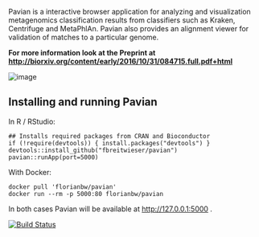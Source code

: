 Pavian is a interactive browser application for analyzing and visualization metagenomics classification results from classifiers such as 
Kraken, Centrifuge and MetaPhlAn. Pavian also provides an alignment viewer for validation of matches to a particular genome.

**For more information look at the Preprint at http://biorxiv.org/content/early/2016/10/31/084715.full.pdf+html**

![image](https://cloud.githubusercontent.com/assets/516060/20188595/5c8b9808-a747-11e6-9235-296a2314659a.png)

## Installing and running Pavian

In R / RStudio:

    ## Installs required packages from CRAN and Bioconductor
    if (!require(devtools)) { install.packages("devtools") }
    devtools::install_github("fbreitwieser/pavian")
    pavian::runApp(port=5000)

With Docker:

    docker pull 'florianbw/pavian'
    docker run --rm -p 5000:80 florianbw/pavian

In both cases Pavian will be available at http://127.0.0.1:5000 .

[![Build Status](https://travis-ci.org/fbreitwieser/pavian.svg?branch=master)](https://travis-ci.org/fbreitwieser/pavian)
